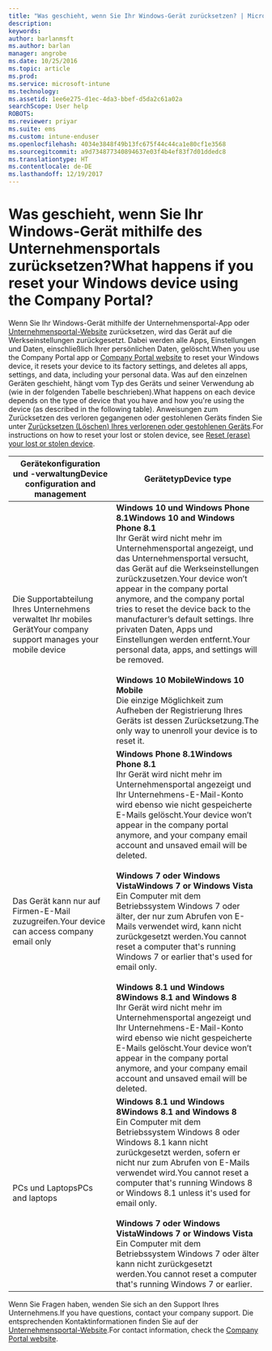 ```yaml
---
title: "Was geschieht, wenn Sie Ihr Windows-Gerät zurücksetzen? | Microsoft Docs"
description: 
keywords: 
author: barlanmsft
ms.author: barlan
manager: angrobe
ms.date: 10/25/2016
ms.topic: article
ms.prod: 
ms.service: microsoft-intune
ms.technology: 
ms.assetid: 1ee6e275-d1ec-4da3-bbef-d5da2c61a02a
searchScope: User help
ROBOTS: 
ms.reviewer: priyar
ms.suite: ems
ms.custom: intune-enduser
ms.openlocfilehash: 4034e3848f49b13fc675f44c44ca1e80cf1e3568
ms.sourcegitcommit: a9d734877340894637e03f4b4ef83f7d01ddedc8
ms.translationtype: HT
ms.contentlocale: de-DE
ms.lasthandoff: 12/19/2017
---
```

# <a name="what-happens-if-you-reset-your-windows-device-using-the-company-portal"></a><span data-ttu-id="74104-103">Was geschieht, wenn Sie Ihr Windows-Gerät mithilfe des Unternehmensportals zurücksetzen?</span><span class="sxs-lookup"><span data-stu-id="74104-103">What happens if you reset your Windows device using the Company Portal?</span></span>

<span data-ttu-id="74104-104">Wenn Sie Ihr Windows-Gerät mithilfe der Unternehmensportal-App oder [Unternehmensportal-Website](reset-erase-your-device-cpwebsite.md) zurücksetzen, wird das Gerät auf die Werkseinstellungen zurückgesetzt. Dabei werden alle Apps, Einstellungen und Daten, einschließlich Ihrer persönlichen Daten, gelöscht.</span><span class="sxs-lookup"><span data-stu-id="74104-104">When you use the Company Portal app or [Company Portal website](reset-erase-your-device-cpwebsite.md) to reset your Windows device, it resets your device to its factory settings, and deletes all apps, settings, and data, including your personal data.</span></span> <span data-ttu-id="74104-105">Was auf den einzelnen Geräten geschieht, hängt vom Typ des Geräts und seiner Verwendung ab (wie in der folgenden Tabelle beschrieben).</span><span class="sxs-lookup"><span data-stu-id="74104-105">What happens on each device depends on the type of device that you have and how you're using the device (as described in the following table).</span></span> <span data-ttu-id="74104-106">Anweisungen zum Zurücksetzen des verloren gegangenen oder gestohlenen Geräts finden Sie unter [Zurücksetzen (Löschen) Ihres verlorenen oder gestohlenen Geräts](reset-erase-your-device-cpwebsite.md).</span><span class="sxs-lookup"><span data-stu-id="74104-106">For instructions on how to reset your lost or stolen device, see [Reset (erase) your lost or stolen device](reset-erase-your-device-cpwebsite.md).</span></span>

|<span data-ttu-id="74104-107">Gerätekonfiguration und -verwaltung</span><span class="sxs-lookup"><span data-stu-id="74104-107">Device configuration and management</span></span>|<span data-ttu-id="74104-108">Gerätetyp</span><span class="sxs-lookup"><span data-stu-id="74104-108">Device type</span></span>|
|---------------------------------------|---------------|
|<span data-ttu-id="74104-109">Die Supportabteilung Ihres Unternehmens verwaltet Ihr mobiles Gerät</span><span class="sxs-lookup"><span data-stu-id="74104-109">Your company support manages your mobile device</span></span>|<span data-ttu-id="74104-110">**Windows 10 und Windows Phone 8.1**</span><span class="sxs-lookup"><span data-stu-id="74104-110">**Windows 10 and Windows Phone 8.1**</span></span></br><span data-ttu-id="74104-111">Ihr Gerät wird nicht mehr im Unternehmensportal angezeigt, und das Unternehmensportal versucht, das Gerät auf die Werkseinstellungen zurückzusetzen.</span><span class="sxs-lookup"><span data-stu-id="74104-111">Your device won’t appear in the company portal anymore, and the company portal tries to reset the device back to the manufacturer’s default settings.</span></span> <span data-ttu-id="74104-112">Ihre privaten Daten, Apps und Einstellungen werden entfernt.</span><span class="sxs-lookup"><span data-stu-id="74104-112">Your personal data, apps, and settings will be removed.</span></span> <br /><br /><span data-ttu-id="74104-113">**Windows 10 Mobile**</span><span class="sxs-lookup"><span data-stu-id="74104-113">**Windows 10 Mobile**</span></span></br><span data-ttu-id="74104-114">Die einzige Möglichkeit zum Aufheben der Registrierung Ihres Geräts ist dessen Zurücksetzung.</span><span class="sxs-lookup"><span data-stu-id="74104-114">The only way to unenroll your device is to reset it.</span></span>|
|<span data-ttu-id="74104-115">Das Gerät kann nur auf Firmen-E-Mail zuzugreifen.</span><span class="sxs-lookup"><span data-stu-id="74104-115">Your device can access company email only</span></span>|<span data-ttu-id="74104-116">**Windows Phone 8.1**</span><span class="sxs-lookup"><span data-stu-id="74104-116">**Windows Phone 8.1**</span></span><br /><span data-ttu-id="74104-117">Ihr Gerät wird nicht mehr im Unternehmensportal angezeigt und Ihr Unternehmens-E-Mail-Konto wird ebenso wie nicht gespeicherte E-Mails gelöscht.</span><span class="sxs-lookup"><span data-stu-id="74104-117">Your device won’t appear in the company portal anymore, and your company email account and unsaved email will be deleted.</span></span><br /><br /><span data-ttu-id="74104-118">**Windows 7 oder Windows Vista**</span><span class="sxs-lookup"><span data-stu-id="74104-118">**Windows 7 or Windows Vista**</span></span><br /><span data-ttu-id="74104-119">Ein Computer mit dem Betriebssystem Windows 7 oder älter, der nur zum Abrufen von E-Mails verwendet wird, kann nicht zurückgesetzt werden.</span><span class="sxs-lookup"><span data-stu-id="74104-119">You cannot reset a computer that's running Windows 7 or earlier that's used for email only.</span></span><br /><br /><span data-ttu-id="74104-120">**Windows 8.1 und Windows 8**</span><span class="sxs-lookup"><span data-stu-id="74104-120">**Windows 8.1 and Windows 8**</span></span><br /><span data-ttu-id="74104-121">Ihr Gerät wird nicht mehr im Unternehmensportal angezeigt und Ihr Unternehmens-E-Mail-Konto wird ebenso wie nicht gespeicherte E-Mails gelöscht.</span><span class="sxs-lookup"><span data-stu-id="74104-121">Your device won’t appear in the company portal anymore, and your company email account and unsaved email will be deleted.</span></span>|
|<span data-ttu-id="74104-122">PCs und Laptops</span><span class="sxs-lookup"><span data-stu-id="74104-122">PCs and laptops</span></span>|<span data-ttu-id="74104-123">**Windows 8.1 und Windows 8**</span><span class="sxs-lookup"><span data-stu-id="74104-123">**Windows 8.1 and Windows 8**</span></span><br /><span data-ttu-id="74104-124">Ein Computer mit dem Betriebssystem Windows 8 oder Windows 8.1 kann nicht zurückgesetzt werden, sofern er nicht nur zum Abrufen von E-Mails verwendet wird.</span><span class="sxs-lookup"><span data-stu-id="74104-124">You cannot reset a computer that's running Windows 8 or Windows 8.1 unless it's used for email only.</span></span><br /><br /><span data-ttu-id="74104-125">**Windows 7 oder Windows Vista**</span><span class="sxs-lookup"><span data-stu-id="74104-125">**Windows 7 or Windows Vista**</span></span><br /><span data-ttu-id="74104-126">Ein Computer mit dem Betriebssystem Windows 7 oder älter kann nicht zurückgesetzt werden.</span><span class="sxs-lookup"><span data-stu-id="74104-126">You cannot reset a computer that's running Windows 7 or earlier.</span></span>|

<span data-ttu-id="74104-127">Wenn Sie Fragen haben, wenden Sie sich an den Support Ihres Unternehmens.</span><span class="sxs-lookup"><span data-stu-id="74104-127">If you have questions, contact your company support.</span></span> <span data-ttu-id="74104-128">Die entsprechenden Kontaktinformationen finden Sie auf der [Unternehmensportal-Website](https://portal.manage.microsoft.com#HelpDeskDialog).</span><span class="sxs-lookup"><span data-stu-id="74104-128">For contact information, check the [Company Portal website](https://portal.manage.microsoft.com#HelpDeskDialog).</span></span>
